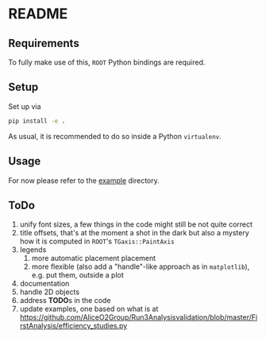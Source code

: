 # README

## Requirements

To fully make use of this, `ROOT` Python bindings are required.

## Setup

Set up via
```bash
pip install -e .
```

As usual, it is recommended to do so inside a Python `virtualenv`.

## Usage

For now please refer to the [example](./examples) directory.


## ToDo

1. unify font sizes, a few things in the code might still be not quite correct
1. title offsets, that's at the moment a shot in the dark but also a mystery how it is computed in `ROOT`'s `TGaxis::PaintAxis`
1. legends
    1. more automatic placement placement
    1. more flexible (also add a "handle"-like approach as in `matplotlib`), e.g. put them, outside a plot
1. documentation
1. handle 2D objects
1. address **TODO**s in the code
1. update examples, one based on what is at https://github.com/AliceO2Group/Run3Analysisvalidation/blob/master/FirstAnalysis/efficiency_studies.py
